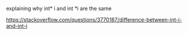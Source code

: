 
explaining why int* i and int *i are the same

https://stackoverflow.com/questions/3770187/difference-between-int-i-and-int-i